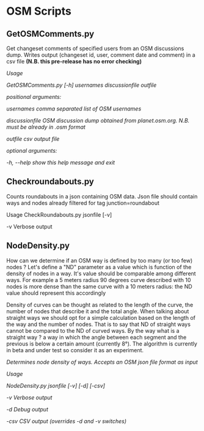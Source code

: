 # OSM Scripts
## GetOSMComments.py
Get changeset comments of specified users from an OSM discussions dump. Writes output (changeset id, user, comment date and comment) in a csv file **(N.B. this pre-release has no error checking)**

*Usage*

*GetOSMComments.py [-h] usernames discussionfile outfile*

*positional arguments:*

*usernames       comma separated list of OSM usernames*

*discussionfile  OSM discussion dump obtained from planet.osm.org. N.B. must be already in .osm format*

*outfile         csv output file*

*optional arguments:*

*-h, --help      show this help message and exit*

## Checkroundabouts.py
Counts roundabouts in a json containing OSM data. Json file should contain ways and nodes already filtered for tag junction=roundabout

Usage
CheckRoundabouts.py jsonfile [-v]

-v  Verbose output

## NodeDensity.py
How can we determine if an OSM way is defined by too many (or too few) nodes ?
Let's define a "ND" parameter as a value which is function of the density of nodes in a way. It's value should be comparable among different ways. For example a 5 meters radius 90 degrees curve described with 10 nodes is more dense than the same curve with a 10 meters radius: the ND value should represent this accordingly

Density of curves can be thought as related to the length of the curve, the number of nodes that describe it and the total angle.
When talking about straight ways we should opt for a simple calculation based on the length of the way and the number of nodes.
That is to say that ND of straight ways cannot be compared to the ND of curved ways.
By the way what is a straight way ? a way in which the angle between each segment and the previous is below a certain amount (currently 8°).
The algorithm is currently in beta and under test so consider it as an experiment.

*Determines node density of ways. Accepts an OSM json file format as input*

*Usage*

*NodeDensity.py jsonfile [-v] [-d] [-csv]*

*-v    Verbose output*

*-d    Debug output*

*-csv  CSV output (overrides -d and -v switches)*
